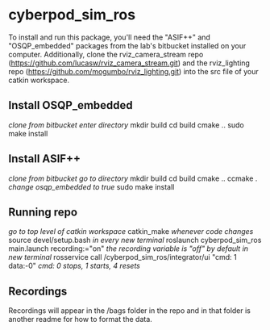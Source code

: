 # cyberpod_sim_ros

To install and run this package, you'll need the "ASIF++" and "OSQP_embedded" packages from the lab's bitbucket installed on your computer. Additionally, clone the rviz_camera_stream repo (https://github.com/lucasw/rviz_camera_stream.git) and the rviz_lighting repo (https://github.com/mogumbo/rviz_lighting.git) into the src file of your catkin workspace.

## Install OSQP_embedded 
*clone from bitbucket*
*enter directory*
mkdir build 
cd build
cmake ..
sudo make install

## Install ASIF++ 
*clone from bitbucket* 
*go to directory*
mkdir build
cd build
cmake ..
ccmake . 
*change osqp_embedded to true*
sudo make install

## Running repo
*go to top level of catkin workspace*
catkin_make *whenever code changes*
source devel/setup.bash *in every new terminal*
roslaunch cyberpod_sim_ros main.launch recording:="on" *the recording variable is "off" by default*
*in new terminal*
rosservice call /cyberpod_sim_ros/integrator/ui "cmd: 1 
data:-0" *cmd: 0 stops, 1 starts, 4 resets*

## Recordings
Recordings will appear in the /bags folder in the repo and in that folder is another readme for how to format the data.
